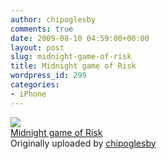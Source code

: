 ```yaml
---
author: chipoglesby
comments: true
date: 2009-08-10 04:59:00+00:00
layout: post
slug: midnight-game-of-risk
title: Midnight game of Risk
wordpress_id: 299
categories:
- iPhone
---
```


[![](http://farm3.static.flickr.com/2608/3807051056_e63597f4ae.jpg)](http://www.flickr.com/photos/chipoglesby/3807051056/)  
[Midnight game of Risk](http://www.flickr.com/photos/chipoglesby/3807051056/)  
Originally uploaded by [chipoglesby](http://www.flickr.com/people/chipoglesby/)

  

